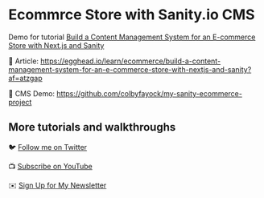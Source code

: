 # Ecommrce Store with Sanity.io CMS

Demo for tutorial [Build a Content Management System for an E-commerce Store with Next.js and Sanity](https://egghead.io/learn/ecommerce/build-a-content-management-system-for-an-e-commerce-store-with-nextjs-and-sanity?af=atzgap)

📝 Article: https://egghead.io/learn/ecommerce/build-a-content-management-system-for-an-e-commerce-store-with-nextjs-and-sanity?af=atzgap

🛒 CMS Demo: https://github.com/colbyfayock/my-sanity-ecommerce-project

## More tutorials and walkthroughs

🐦 [Follow me on Twitter](https://twitter.com/colbyfayock)

📺 [Subscribe on YouTube](https://www.youtube.com/colbyfayock)

✉️ [Sign Up for My Newsletter](https://colbyfayock.com/newsletter)
